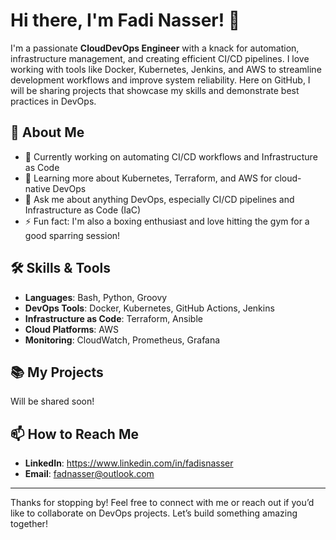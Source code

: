 # Hi there, I'm Fadi Nasser! 👋

I'm a passionate **CloudDevOps Engineer** with a knack for automation, infrastructure management, and creating efficient CI/CD pipelines. I love working with tools like Docker, Kubernetes, Jenkins, and AWS to streamline development workflows and improve system reliability. Here on GitHub, I will be sharing projects that showcase my skills and demonstrate best practices in DevOps.

## 🚀 About Me

- 🔭 Currently working on automating CI/CD workflows and Infrastructure as Code
- 🌱 Learning more about Kubernetes, Terraform, and AWS for cloud-native DevOps
- 💬 Ask me about anything DevOps, especially CI/CD pipelines and Infrastructure as Code (IaC)
- ⚡ Fun fact: I'm also a boxing enthusiast and love hitting the gym for a good sparring session!

## 🛠 Skills & Tools

- **Languages**: Bash, Python, Groovy
- **DevOps Tools**: Docker, Kubernetes, GitHub Actions, Jenkins
- **Infrastructure as Code**: Terraform, Ansible
- **Cloud Platforms**: AWS
- **Monitoring**: CloudWatch, Prometheus, Grafana

## 📚 My Projects

Will be shared soon!


## 📫 How to Reach Me

- **LinkedIn**: https://www.linkedin.com/in/fadisnasser
- **Email**: fadnasser@outlook.com

---

Thanks for stopping by! Feel free to connect with me or reach out if you’d like to collaborate on DevOps projects. Let’s build something amazing together!
